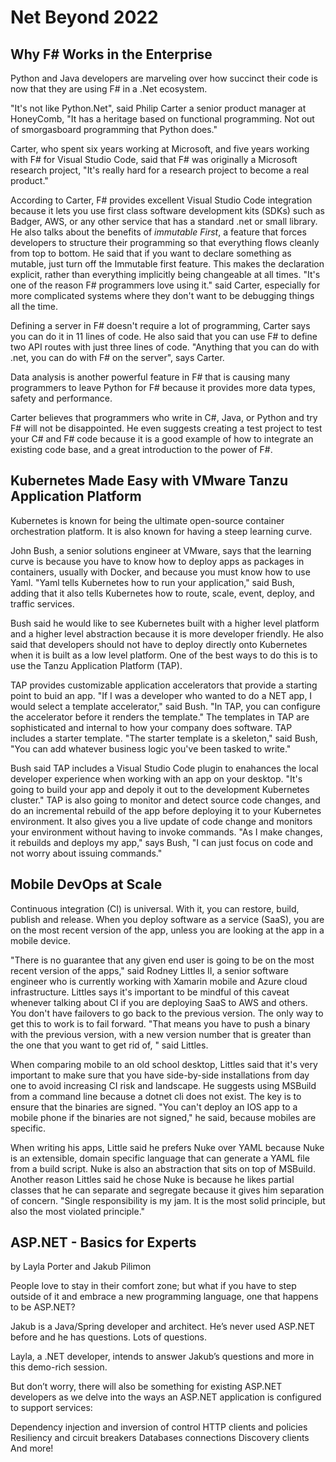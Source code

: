 # Net Beyond 2022
 

## Why F# Works in the Enterprise 

Python and Java developers are marveling over how succinct their code is now that they are using F# in a .Net ecosystem. 

"It's not like Python.Net", said Philip Carter a senior product manager at HoneyComb, "It has a heritage based on functional programming. Not out of smorgasboard programming that Python does."

Carter, who spent six years working at Microsoft, and five years working with F# for Visual Studio Code, said that F# was originally a Microsoft research project, "It's really hard for a research project to become a real product." 

According to Carter, F# provides excellent Visual Studio Code integration because it lets you use first class software development kits (SDKs) such as Badger, AWS, or any other service that has a standard .net or small library. He also talks about the benefits of *immutable First*, a feature that forces developers to structure their programming so that everything flows cleanly from top to bottom. He said that if you want to declare something as mutable, just turn off the Immutable first feature. This makes the declaration explicit, rather than everything implicitly being changeable at all times. "It's one of the reason F# programmers love using it." said Carter, especially for more complicated systems where they don't want to be debugging things all the time. 

Defining a server in F# doesn't require a lot of programming, Carter says you can do it in 11 lines of code. He also said that you can use F# to define two API routes with just three lines of code. "Anything that you can do with .net, you can do with F# on the server", says Carter.

Data analysis is another powerful feature in F# that is causing many programmers to leave Python for F# because it provides more data types, safety and performance.

Carter believes that programmers who write in C#, Java, or Python and try F# will not be disappointed. He even suggests creating a test project to test your C# and F# code because it is a good example of how to integrate an existing code base, and a great introduction to the power of F#. 

## Kubernetes Made Easy with VMware Tanzu Application Platform

Kubernetes is known for being the ultimate open-source container orchestration platform. It is also known for having a steep learning curve. 

John Bush, a senior solutions engineer at VMware, says that the learning curve is because you have to know how to deploy apps as packages in containers, usually with Docker, and because you must know how to use Yaml. "Yaml tells Kubernetes how to run your application," said Bush, adding that it also tells Kubernetes how to route, scale, event, deploy, and traffic services.  

Bush said he would like to see Kubernetes built with a higher level platform and a higher level abstraction because it is more developer friendly. He also said that developers should not have to deploy directly onto Kubernetes when it is built as a low level platform. One of the best ways to do this is to use the Tanzu Application Platform (TAP).

TAP provides customizable application accelerators that provide a starting point to buid an app. "If I was a developer who wanted to do a NET app, I would select a template accelerator," said Bush. "In TAP, you can configure the accelerator before it renders the template." The templates in TAP are sophisticated and internal to how your company does software. TAP includes a starter template. "The starter template is a skeleton," said Bush, "You can add whatever business logic you've been tasked to write."

Bush said TAP includes a Visual Studio Code plugin to enahances the local developer experience when working with an app on your desktop. "It's going to build your app and depoly it out to the development Kubernetes cluster." TAP is also going to monitor and detect source code changes, and do an incremental rebuild of the app before deploying it to your Kubernetes environment. It also gives you a live update of code change and monitors your environment without having to invoke commands. "As I make changes, it rebuilds and deploys my app," says Bush, "I can just focus on code and not worry about issuing commands."

## Mobile DevOps at Scale

Continuous integration (CI) is universal. With it, you can restore, build, publish and release. When you deploy software as a service (SaaS), you are on the most recent version of the app, unless you are looking at the app in a mobile device. 

"There is no guarantee that any given end user is going to be on the most recent version of the apps," said Rodney Littles II, a senior software engineer who is currently working with Xamarin mobile and Azure cloud infrastructure. Littles says it's important to be mindful of this caveat whenever talking about CI if you are deploying SaaS to AWS and others. You don't have failovers to go back to the previous version. The only way to get this to work is to fail forward. "That means you have to push a binary with the previous version, with a new version number that is greater than the one that you want to get rid of, " said Littles.

When comparing mobile to an old school desktop, Littles said that it's very important to make sure that you have side-by-side installations from day one to avoid increasing CI risk and landscape. He suggests using MSBuild from a command line because a dotnet cli does not exist. The key is to ensure that the binaries are signed. "You can't deploy an IOS app to a mobile phone if the binaries are not signed," he said, because mobiles are specific. 

When writing his apps, Little said he prefers Nuke over YAML because Nuke is an extensible, domain specific language that can generate a YAML file from a build script. Nuke is also an abstraction that sits on top of MSBuild. Another reason Littles said he chose Nuke is because he likes partial classes that he can separate and segregate because it gives him separation of concern. "Single responsibility is my jam. It is the most solid principle, but also the most violated principle."

## ASP.NET - Basics for Experts 


by Layla Porter and Jakub Pilimon

People love to stay in their comfort zone; but what if you have to step outside of it and embrace a new programming language, one that happens to be ASP.NET?

Jakub is a Java/Spring developer and architect. He’s never used ASP.NET before and he has questions. Lots of questions.

Layla, a .NET developer, intends to answer Jakub’s questions and more in this demo-rich session.

But don’t worry, there will also be something for existing ASP.NET developers as we delve into the ways an ASP.NET application is configured to support services:

Dependency injection and inversion of control
HTTP clients and policies
Resiliency and circuit breakers
Databases connections
Discovery clients
And more!
